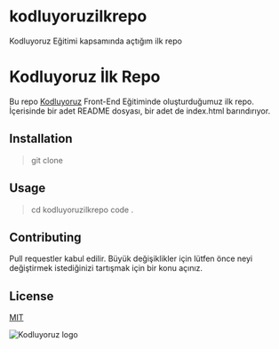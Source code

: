 # kodluyoruzilkrepo
Kodluyoruz Eğitimi kapsamında açtığım ilk repo
# Kodluyoruz İlk Repo

Bu repo [Kodluyoruz](kodluyoruz.org) Front-End Eğitiminde oluşturduğumuz ilk repo. İçerisinde bir adet README dosyası, bir adet de index.html barındırıyor.

## Installation
>git clone [](https://github.com/dduuff/kodluyoruzilkrepo.git)

## Usage
>cd kodluyoruzilkrepo
>code .

## Contributing
Pull requestler kabul edilir. Büyük değişiklikler için lütfen önce neyi değiştirmek istediğinizi tartışmak için bir konu açınız.

##  License
[MIT](mit.com) 

![Kodluyoruz logo](https://medium.com/@kodluyoruz)

